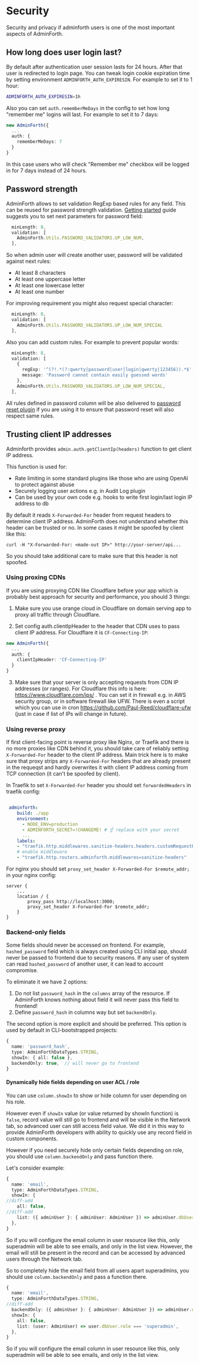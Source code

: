 # Security

Security and privacy if adminforth users is one of the most important aspects of AdminForth.

## How long does user login last?

By default after authentication user session lasts for 24 hours. After that user is redirected to login page.
You can tweak login cookie expiration time by setting environment `ADMINFORTH_AUTH_EXPIRESIN`. For example to set it to 1 hour:

```bash
ADMINFORTH_AUTH_EXPIRESIN=1h
```

Also you can set `auth.rememberMeDays` in the config to set how long "remember me" logins will last.
For example to set it to 7 days:

```ts ./index.ts
new AdminForth({
  ...
  auth: {
    rememberMeDays: 7
  }
}
```

In this case users who will check "Remember me" checkbox will be logged in for 7 days instead of 24 hours.


## Password strength

AdminForth allows to set validation RegExp based rules for any field. This can be reused for password strength validation.
[Getting started](../001-gettingStarted.md) guide suggests you to set next parameters for password field:

```ts ./index.ts
  minLength: 8,
  validation: [
    AdminForth.Utils.PASSWORD_VALIDATORS.UP_LOW_NUM,
  ],
```

So when admin user will create another user, password will be validated against next rules:
- At least 8 characters
- At least one uppercase letter
- At least one lowercase letter
- At least one number

For improving requirement you might also request special character:

```ts ./index.ts
  minLength: 8,
  validation: [
    AdminForth.Utils.PASSWORD_VALIDATORS.UP_LOW_NUM_SPECIAL
  ],
```

Also you can add custom rules. For example to prevent popular words:

```ts ./index.ts
  minLength: 8,
  validation: [
    {
      regExp: '^(?!.*(?:qwerty|password|user|login|qwerty|123456)).*$',
      message: 'Password cannot contain easily guessed words'
    },
    AdminForth.Utils.PASSWORD_VALIDATORS.UP_LOW_NUM_SPECIAL,
  ],
```

All rules defined in password column will be also delivered to [password reset plugin](../07-Plugins/07-email-password-reset.md) if you are using it to ensure that password reset will also respect same rules.


## Trusting client IP addresses

Adminforth provides `admin.auth.getClientIp(headers)` function to get client IP address. 

This function is used for:
- Rate limiting in some standard plugins like those who are using OpenAI to protect against abuse
- Securely logging user actions e.g. in Audit Log plugin
- Can be used by your own code e.g. hooks to write first login/last login IP address to db

By default it reads `X-Forwarded-For` header from request headers to determine client IP address. 
AdminForth does not understand whether this header can be trusted or no. In some cases it might be spoofed by client like this:

```
curl -H "X-Forwarded-For: <made-out IP>" http://your-server/api...
```

So you should take additional care to make sure that this header is not spoofed.

### Using proxing CDNs

If you are using proxying CDN like Cloudflare before your app which is probably best approach for security and performance, you should 3 things:
1) Make sure you use orange cloud in Cloudflare on domain serving app to proxy all traffic through Cloudflare.

2) Set config auth.clientIpHeader to the header that CDN uses to pass client IP address. 
For Cloudflare it is `CF-Connecting-IP`: 

```ts ./index.ts
new AdminForth({
  ...
  auth: {
    clientIpHeader: 'CF-Connecting-IP'
  }
}
```

3) Make sure that your server is only accepting requests from CDN IP addresses (or ranges). For Cloudflare this info is here: https://www.cloudflare.com/ips/ . You can set it in firewall e.g. in AWS security group, or in software firewall like UFW. There is even a script which you can use in cron https://github.com/Paul-Reed/cloudflare-ufw (just in case if list of IPs will change in future).


### Using reverse proxy

If first client-facing point is reverse proxy like Nginx, or Traefik and there is no more proxies like CDN behind it, you should take care of reliably setting `X-Forwarded-For` header to the client IP address. 
Main trick here is to make sure that proxy strips any `X-Forwarded-For` headers that are already present in the requeqst and hardly overwrites it with client IP address coming from TCP connection (it can't be spoofed by client).


In Traefik to set `X-Forwarded-For` header you should set `forwardedHeaders` in traefik config:

```yaml

 adminforth:
    build: ./app
    environment:
      - NODE_ENV=production
      - ADMINFORTH_SECRET=!CHANGEME! # ☝️ replace with your secret
      ...
    labels:
    - "traefik.http.middlewares.sanitize-headers.headers.customRequestHeaders.X-Forwarded-For=$remote_addr"
    # enable middleware
    - "traefik.http.routers.adminforth.middlewares=sanitize-headers"
```


For nginx you should set `proxy_set_header X-Forwarded-For $remote_addr;` in your nginx config:

```nginx
server {
    ...
    location / {
        proxy_pass http://localhost:3000;
        proxy_set_header X-Forwarded-For $remote_addr;
    }
}
```



### Backend-only fields

Some fields should never be accessed on frontend. For example, `hashed_password` field which is always created using CLI initial app, should never be passed to frontend due to security reasons.
If any user of system can read `hashed_password` of another user, it can lead to account compromise.

To eliminate it we have 2 options:

1) Do not list `password_hash` in the `columns` array of the resource. If AdminForth knows nothing about field
it will never pass this field to frontend!
2) Define `password_hash` in columns way but set `backendOnly`. 

The second option is more explicit and should be preferred. This option is used by default in CLI-bootstrapped projects:

```ts
{
  name: 'password_hash',
  type: AdminForthDataTypes.STRING,
  showIn: { all: false },
  backendOnly: true,  // will never go to frontend
}
```

#### Dynamically hide fields depending on user ACL / role

You can use `column.showIn` to show or hide column for user depending on his role.

However even if `showIn` value (or value returned by showIn function) is `false`, record value will still go to frontend and will be
visible in the Network tab, so advanced user can still access field value. We did it in this way to provide AdminForth developers with ability to quickly use any record field in custom components.

However if you need securely hide only certain fields depending on role, you should use `column.backendOnly` and pass function there.

Let's consider example:

```ts
{
  name: 'email',
  type: AdminForthDataTypes.STRING,
  showIn: { 
//diff-add
    all: false, 
//diff-add
    list: ({ adminUser }: { adminUser: AdminUser }) => adminUser.dbUser.role === 'superadmin',
  },
}
```

So if you will configure the email column in user resource like this, only superadmin will be able to see emails, and only in the list view.
However, the email will still be present in the record and can be accessed by advanced users through the Network tab.

So to completely hide the email field from all users apart superadmins, you should use `column.backendOnly` and pass a function there.

```ts
{
  name: 'email',
  type: AdminForthDataTypes.STRING,
//diff-add
  backendOnly: ({ adminUser }: { adminUser: AdminUser }) => adminUser.dbUser.role === 'superadmin',
  showIn: { 
    all: false, 
    list: (user: AdminUser) => user.dbUser.role === 'superadmin',
  },
}
```

So if you will configure the email column in user resource like this, only superadmin will be able to see emails, and only in the list view.
